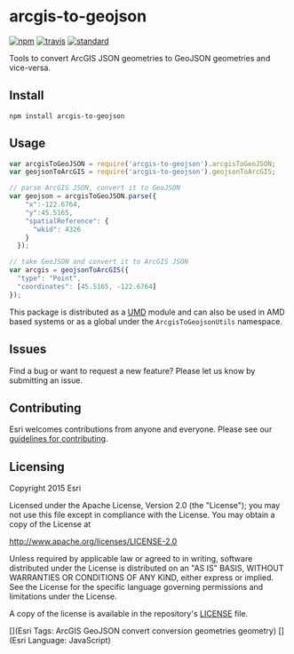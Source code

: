 # arcgis-to-geojson

[![npm][npm-image]][npm-url]
[![travis][travis-image]][travis-url]
[![standard][standard-image]][standard-url]

[npm-image]: https://img.shields.io/npm/v/arcgis-to-geojson.svg?style=flat-square
[npm-url]: https://www.npmjs.com/package/arcgis-to-geojson
[travis-image]: https://img.shields.io/travis/patrickarlt/arcgis-to-geojson.svg?style=flat-square
[travis-url]: https://travis-ci.org/patrickarlt/arcgis-to-geojson
[standard-image]: https://img.shields.io/badge/code%20style-semistandard-brightgreen.svg?style=flat-square
[standard-url]: http://npm.im/semistandard

Tools to convert ArcGIS JSON geometries to GeoJSON geometries and vice-versa.

## Install

```
npm install arcgis-to-geojson
```

## Usage

```js
var arcgisToGeoJSON = require('arcgis-to-geojson').arcgisToGeoJSON;
var geojsonToArcGIS = require('arcgis-to-geojson').geojsonToArcGIS;

// parse ArcGIS JSON, convert it to GeoJSON
var geojson = arcgisToGeoJSON.parse({
    "x":-122.6764,
    "y":45.5165,
    "spatialReference": {
      "wkid": 4326
    }
  });

// take GeoJSON and convert it to ArcGIS JSON
var arcgis = geojsonToArcGIS({
  "type": "Point",
  "coordinates": [45.5165, -122.6764]
});
```

This package is distributed as a [UMD]() module and can also be used in AMD based systems or as a global under the `ArcgisToGeojsonUtils` namespace.

## Issues

Find a bug or want to request a new feature?  Please let us know by submitting an issue.

## Contributing

Esri welcomes contributions from anyone and everyone. Please see our [guidelines for contributing](https://github.com/esri/contributing).

## Licensing
Copyright 2015 Esri

Licensed under the Apache License, Version 2.0 (the "License");
you may not use this file except in compliance with the License.
You may obtain a copy of the License at

   http://www.apache.org/licenses/LICENSE-2.0

Unless required by applicable law or agreed to in writing, software
distributed under the License is distributed on an "AS IS" BASIS,
WITHOUT WARRANTIES OR CONDITIONS OF ANY KIND, either express or implied.
See the License for the specific language governing permissions and
limitations under the License.

A copy of the license is available in the repository's [LICENSE](LICENSE) file.

[](Esri Tags: ArcGIS GeoJSON convert conversion geometries geometry)
[](Esri Language: JavaScript)